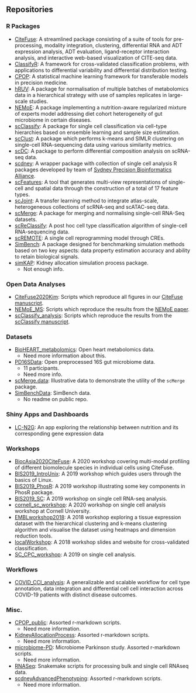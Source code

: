 ## Repositories

### R Packages
- [CiteFuse](https://github.com/SydneyBioX/CiteFuse): A streamlined package consisting of a suite of tools for pre-processing, modality integration, clustering, differential RNA and ADT expression analysis, ADT evaluation, ligand-receptor interaction analysis, and interactive web-based visualization of CITE-seq data.
- [ClassifyR](https://github.com/SydneyBioX/ClassifyR): A framework for cross-validated classification problems, with applications to differential variability and differential distribution testing.
- [CPOP](https://github.com/SydneyBioX/CPOP): A statistical machine learning framework for transferable models in precision medicine.
- [hRUV](https://github.com/SydneyBioX/hRUV): A package for normalisation of multiple batches of metabolomics data in a hierarchical strategy with use of samples replicates in large-scale studies.
- [NEMoE](https://github.com/SydneyBioX/NEMoE): A package implementing a nutrition-aware regularized mixture of experts model addressing diet cohort heterogeneity of gut microbiome in certain diseases.
- [scClassify](https://github.com/SydneyBioX/scClassify): A package for single cell classification via cell-type hierarchies based on ensemble learning and sample size estimation.
- [scClust](https://github.com/SydneyBioX/scClustBench): A package which performs k-means and SIMLR clustering on single-cell RNA-sequencing data using various similarity metrics.
- [scDC](https://github.com/SydneyBioX/scDC): A package to perform differential composition analysis on scRNA-seq data.
- [scdney](https://github.com/SydneyBioX/scdney): A wrapper package with collection of single cell analysis R packages developed by team of [Sydney Precision Bioinformatics Alliance](http://www.maths.usyd.edu.au/u/SMS/bioinformatics).
- [scFeatures](https://github.com/SydneyBioX/scFeatures): A tool that generates multi-view representations of single-cell and spatial data through the construction of a total of 17 feature types.
- [scJoint](https://github.com/SydneyBioX/scJoint): A transfer learning method to integrate atlas-scale, heterogeneous collections of scRNA-seq and scATAC-seq data.
- [scMerge](https://github.com/SydneyBioX/scMerge): A package for merging and normalising single-cell RNA-Seq datasets.
- [scReClassify](https://github.com/SydneyBioX/scReClassify): A post hoc cell type classification algorithm of single-cell RNA-sequencing data.
- [scREMOTE](https://github.com/SydneyBioX/scREMOTE): A single cell reprogramming model through CREs.
- [SimBench](https://github.com/SydneyBioX/SimBench): A package designed for benchmarking simulation methods based on two key aspects: data property estimation accuracy and ability to retain biological signals.
- [simKAP](https://github.com/SydneyBioX/simKAP): Kidney allocation simulation process package.
    - Not enough info.


### Open Data Analyses
- [CiteFuse2020Kim](https://github.com/SydneyBioX/CiteFuse2020Kim): Scripts which reproduce all figures in our [CiteFuse manuscript](https://www.biorxiv.org/content/10.1101/854299v1).
- [NEMoE_MS](https://github.com/SydneyBioX/NEMoE_MS): Scripts which reproduce the results from the [NEMoE paper](https://www.medrxiv.org/content/10.1101/2021.11.10.21266194v1).
- [scClassify_analysis](https://github.com/SydneyBioX/scClassify_analysis): Scripts which reproduce the results from the [scClassify manuscript](https://doi.org/10.15252/msb.20199389).


### Datasets
- [BioHEART_metabolomics](https://github.com/SydneyBioX/BioHEART_metabolomics): Open heart metabolomics data.
    - Need more information about this.
- [PD16SData](https://github.com/SydneyBioX/PD16SData): Open preprocessed 16S gut microbiome data.
    - 11 participants.
    - Need more info.
- [scMerge.data](https://github.com/SydneyBioX/scMerge.data): Illustrative data to demonstrate the utility of the `scMerge` package.
- [SimBenchData](https://github.com/SydneyBioX/SimBenchData): SimBench data.
    - No readme on public repo.

### Shiny Apps and Dashboards
- [LC-N2G](https://github.com/SydneyBioX/LCN2G): An app exploring the relationship between nutrition and its corresponding gene expression data

### Workshops
- [BiocAsia2020CiteFuse](https://github.com/SydneyBioX/BiocAsia2020CiteFuse): A 2020 workshop covering multi-modal profiling of different biomolecule species in individual cells using CiteFuse.
- [BIS2019_IntroUnix](https://github.com/SydneyBioX/BIS2019_IntroUnix): A 2019 workshop which guides users through the basics of Linux.
- [BIS2019_PhosR](https://github.com/SydneyBioX/BIS2019_PhosR): A 2019 workshop illustrating some key components in PhosR package.
- [BIS2019_SC](https://github.com/SydneyBioX/BIS2019_SC): A 2019 workshop on single cell RNA-seq analysis.
- [cornell_sc_workshop](https://github.com/SydneyBioX/cornell_sc_workshop): A 2020 workshop on single cell analysis workshop at Cornell University.
- [EMBLworkshop2018](https://github.com/SydneyBioX/EMBLworkshop2018): A 2018 workshop exploring a tissue expression dataset with the hierarchical clustering and k-means clustering algorithm and visualise the dataset using heatmaps and dimension reduction tools.
- [localWorkshop](https://github.com/SydneyBioX/localWorkshop): A 2018 workshop slides and website for cross-validated classification.
- [SC_CPC_workshop](https://github.com/SydneyBioX/SC_CPC_workshop): A 2019 on single cell analysis.

### Workflows
- [COVID_CCI_analysis](https://github.com/SydneyBioX/COVID_CCI_analysis): A generalizable and scalable workflow for cell type annotation, data integration and differential cell cell interaction across COVID-19 patients with distinct disease outcomes.

### Misc.
- [CPOP_public](https://github.com/SydneyBioX/CPOP_public): Assorted r-markdown scripts.
    - Need more information.
- [KidneyAllocationProcess](https://github.com/SydneyBioX/KidneyAllocationProcess): Assorted r-markdown scripts.
    - Need more information.
- [microbiome-PD](https://github.com/SydneyBioX/microbiome-PD): Microbiome Parkinson study. Assorted r-markdown scripts.
    - Need more information.
- [RNASeq](https://github.com/SydneyBioX/RNASeq): Snakemake scripts for processing bulk and single cell RNAseq data.
- [scdneyAdvancedPhenotyping](https://github.com/SydneyBioX/scdneyAdvancedPhenotyping):  Assorted r-markdown scripts.
    - Need more information.
